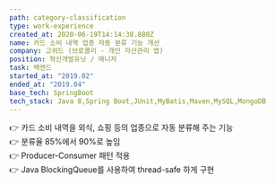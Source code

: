 ```yaml
---
path: category-classification
type: work-experience
created_at: 2020-06-19T14:14:38.880Z
name: 카드 소비 내역 업종 자동 분류 기능 개선
company: 고위드 (브로콜리 - 개인 자산관리 앱)
position: 혁신개발유닛 / 매니저
task: 백엔드
started_at: "2019.02"
ended_at: "2019.04"
base_tech: SpringBoot
tech_stack: Java 8,Spring Boot,JUnit,MyBatis,Maven,MySQL,MongoDB
---
```

👉 카드 소비 내역을 외식, 쇼핑 등의 업종으로 자동 분류해 주는 기능<br/>
👉 분류율 85%에서 90%로 높임<br/>
👉 Producer-Consumer 패턴 적용<br/>
👉 Java BlockingQueue를 사용하여 thread-safe 하게 구현